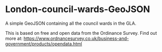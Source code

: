 # London-council-wards-GeoJSON
A simple GeoJSON containing all the council wards in the GLA.

This is based on free and open data from the Ordinance Survey. Find out more at:
https://www.ordnancesurvey.co.uk/business-and-government/products/opendata.html
